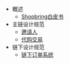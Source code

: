 <!-- _sidebar.md -->

- 概述
    - [Shopbring白皮书](zh-cn/Shopbring-whitepaper-cn)
- 主链设计规范
    - [邀请人](zh-cn/invitation)
    - [代购交易](zh-cn/commissioned_shopping.md)
- 链下设计规范
    - [链下订单系统](zh-cn/off_chain_order_system.md)